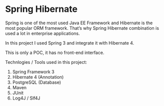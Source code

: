 # Spring Hibernate
Spring is one of the most used Java EE Framework and Hibernate is the most popular ORM framework. That’s why Spring Hibernate combination is used a lot in enterprise applications. 

In this project I used Spring 3 and integrate it with Hibernate 4.

This is only a POC, it has no front-end interface.

Technlogies / Tools used in this project:

1. Spring Framework 3
2. Hibernate 4 (Annotation) 
3. PostgreSQL (Database)
4. Maven
5. JUnit
6. Log4J / Slf4J
